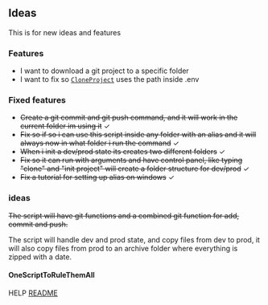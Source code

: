 ## Ideas

This is for new ideas and features


### Features
- I want to download a git project to a specific folder
- I want to fix so [`CloneProject`](/app//git/cloneHandler.py) uses the path inside .env


### Fixed features
- ~~Create a git commit and git push command, and it will work in the current folder im using  it~~ &check;
- ~~Fix so if so i can use this script inside any folder with an alias and it will always now in what folder i run the command~~ &check;
- ~~When i init a dev/prod state its creates two different folders~~ &check;
- ~~Fix so it can run with arguments and have control panel, like typing "clone" and "init project" will create a folder structure for dev/prod~~ &check;
- ~~Fix a tutorial for setting up alias on windows~~ &check;

### ideas

~~The script will have git functions and a combined git function for add, commit and push.~~

The script will handle dev and prod state, and copy files from dev to prod, it will also copy files from prod to an archive folder where everything is zipped with a date.

#### OneScriptToRuleThemAll
HELP
[README](README.md)